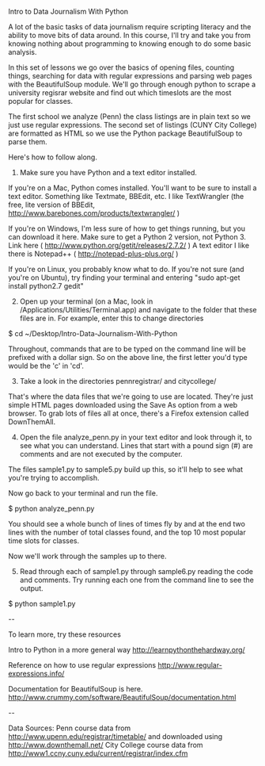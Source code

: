 Intro to Data Journalism With Python

A lot of the basic tasks of data journalism require scripting literacy and the ability to move bits of data around. In this course, I'll try and take you from knowing nothing about programming to knowing enough to do some basic analysis.

In this set of lessons we go over the basics of opening files, counting things, searching for data with regular expressions and parsing web pages with the BeautifulSoup module.
We'll go through enough python to scrape a university regisrar website and find out which timeslots are the most popular for classes.

The first school we analyze (Penn) the class listings are in plain text so we just use regular expressions.
The second set of listings (CUNY City College) are formatted as HTML so we use the Python package BeautifulSoup to parse them.

Here's how to follow along.

1. Make sure you have Python and a text editor installed.

If you're on a Mac, Python comes installed. You'll want to be sure to install a text editor. Something like Textmate, BBEdit, etc. I like TextWrangler (the free, lite version of BBEdit, http://www.barebones.com/products/textwrangler/ )

If you're on Windows, I'm less sure of how to get things running, but you can download it here. Make sure to get a Python 2 version, not Python 3. Link here ( http://www.python.org/getit/releases/2.7.2/ ) A text editor I like there is Notepad++ ( http://notepad-plus-plus.org/ )

If you're on Linux, you probably know what to do. If you're not sure (and you're on Ubuntu), try finding your terminal and entering "sudo apt-get install python2.7 gedit"


2. Open up your terminal (on a Mac, look in /Applications/Utilities/Terminal.app) and navigate to the folder that these files are in. For example, enter this to change directories

$ cd ~/Desktop/Intro-Data-Journalism-With-Python

Throughout, commands that are to be typed on the command line will be prefixed with a dollar sign. So on the above line, the first letter you'd type would be the 'c' in 'cd'.

3. Take a look in the directories pennregistrar/ and citycollege/

That's where the data files that we're going to use are located. They're just simple HTML pages downloaded using the Save As option from a web browser. To grab lots of files all at once, there's a Firefox extension called DownThemAll.

4. Open the file analyze_penn.py in your text editor and look through it, to see what you can understand.
Lines that start with a pound sign (#) are comments and are not executed by the computer.

The files sample1.py to sample5.py build up this, so it'll help to see what you're trying to accomplish.

Now go back to your terminal and run the file.

$ python analyze_penn.py

You should see a whole bunch of lines of times fly by and at the end two lines with the number of total classes found, and the top 10 most popular time slots for classes.

Now we'll work through the samples up to there.

5. Read through each of sample1.py through sample6.py reading the code and comments. Try running each one from the command line to see the output.

$ python sample1.py

--

To learn more, try these resources

Intro to Python in a more general way
http://learnpythonthehardway.org/

Reference on how to use regular expressions
http://www.regular-expressions.info/

Documentation for BeautifulSoup is here.
http://www.crummy.com/software/BeautifulSoup/documentation.html

--

Data Sources:
Penn course data from http://www.upenn.edu/registrar/timetable/ and downloaded using http://www.downthemall.net/
City College course data from http://www1.ccny.cuny.edu/current/registrar/index.cfm
